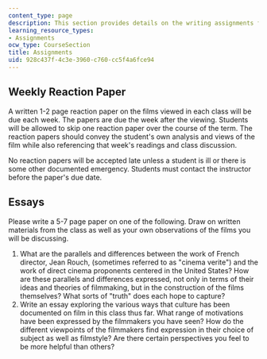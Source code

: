 ```yaml
---
content_type: page
description: This section provides details on the writing assignments for the course.
learning_resource_types:
- Assignments
ocw_type: CourseSection
title: Assignments
uid: 928c437f-4c3e-3960-c760-cc5f4a6fce94
---
```


Weekly Reaction Paper
---------------------

A written 1-2 page reaction paper on the films viewed in each class will be due each week. The papers are due the week after the viewing. Students will be allowed to skip one reaction paper over the course of the term. The reaction papers should convey the student's own analysis and views of the film while also referencing that week's readings and class discussion.

No reaction papers will be accepted late unless a student is ill or there is some other documented emergency. Students must contact the instructor before the paper's due date.

Essays
------

Please write a 5-7 page paper on one of the following. Draw on written materials from the class as well as your own observations of the films you will be discussing.

1.  What are the parallels and differences between the work of French director, Jean Rouch, (sometimes referred to as "cinema verite") and the work of direct cinema proponents centered in the United States? How are these parallels and differences expressed, not only in terms of their ideas and theories of filmmaking, but in the construction of the films themselves? What sorts of "truth" does each hope to capture?
2.  Write an essay exploring the various ways that culture has been documented on film in this class thus far. What range of motivations have been expressed by the filmmakers you have seen? How do the different viewpoints of the filmmakers find expression in their choice of subject as well as filmstyle? Are there certain perspectives you feel to be more helpful than others?